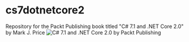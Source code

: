# cs7dotnetcore2
Repository for the Packt Publishing book titled "C# 7.1 and .NET Core 2.0" by Mark J. Price
![C# 7.1 and .NET Core 2.0 by Packt Publishing](https://www.packtpub.com/sites/default/files/B08881_0.png)
